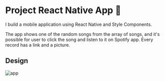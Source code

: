 # Project React Native App 📱

I build a mobile application using React Native and Style Components.

The app shows one of the random songs from the array of songs, and it's possible for user to click the song and listen to it on Spotify app. Every record has a link and a picture. 

## Design

![app](https://i.pinimg.com/564x/6f/8d/bc/6f8dbc1838c2d18868d8c38568675395.jpg)